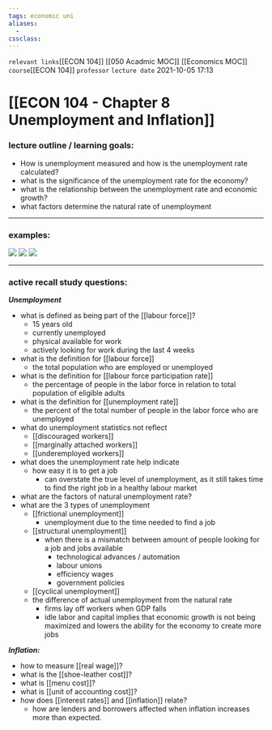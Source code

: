 ```yaml
---
tags: economic uni
aliases: 
  - 
cssclass: 
---
```

`relevant links`[[ECON 104]] [[050 Acadmic MOC]] [[Economics MOC]]
`course`[[ECON 104]]
`professor`
`lecture date` 2021-10-05 17:13

 # [[ECON 104 - Chapter 8 Unemployment and Inflation]]

### lecture outline / learning goals:
- How is unemployment measured and how is the unemployment rate calculated?
- what is the significance of the unemployment rate for the economy?
- what is the relationship between the unemployment rate and economic growth?
- what factors determine the natural rate of unemployment


---
### examples:
![](https://i.imgur.com/9qB7o3B.png)
![](https://i.imgur.com/bs6Jvc6.png)
![](https://i.imgur.com/xbjZbMb.png)



---
### active recall study questions:

***Unemployment***
- what is defined as being part of the [[labour force]]?
	- 15 years old 
	- currently unemployed
	- physical available for work
	- actively looking for work during the last 4 weeks
- what is the definition for [[labour force]]
	-  the total population who are employed or unemployed
- what is the definition for [[labour force participation rate]]
	- the percentage of people in the labor force in relation to total population of eligible adults
- what is the definition for [[unemployment rate]]
	- the percent of the total number of people in the labor force who are unemployed
- what do unemployment statistics not reflect
	- [[discouraged workers]]
	- [[marginally attached workers]]
	- [[underemployed workers]]
- what does the unemployment rate help indicate
	- how easy it is to get a job
		- can overstate the true level of unemployment, as it still takes time to find the right job in a healthy labour market
- what are the factors of natural unemployment rate?
- what are the 3 types of unemployment
	- [[frictional unemployment]]
		- unemployment due to the time needed to find a job
	- [[structural unemployment]]
		- when there is a mismatch between amount of people looking for a job and jobs available
			- technological advances / automation
			- labour unions 
			- efficiency wages
			- government policies
	- [[cyclical unemployment]]
	- the difference of actual unemployment from the natural rate 
		- firms lay off workers when GDP falls
		- idle labor and capital implies that economic growth is not being maximized and lowers the ability for the economy to create more jobs

***Inflation:***
- how to measure [[real wage]]?
- what is the [[shoe-leather cost]]?
- what is [[menu cost]]?
- what is [[unit of accounting cost]]?
- how does [[interest rates]] and [[inflation]] relate?
	- how are lenders and borrowers affected when inflation increases more than expected.

